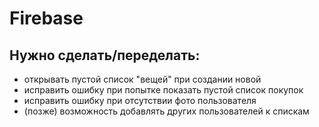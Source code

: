 # Firebase

## Нужно сделать/переделать:
* открывать пустой список "вещей" при создании новой
* исправить ошибку при попытке показать пустой список покупок
* исправить ошибку при отсутствии фото пользователя
* (позже) возможность добавлять других пользователей к спискам
